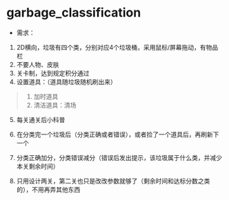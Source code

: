 # garbage_classification



- 需求：

1. 2D横向，垃圾有四个类，分别对应4个垃圾桶，采用鼠标/屏幕拖动，有物品栏
2. 不要人物、皮肤
3. 关卡制，达到规定积分通过
4. 设置道具：（道具随垃圾随机刷出来）

> 1. 加时道具
> 2. 清洁道具：清场

5. 每关通关后小科普

6. 在分类完一个垃圾后（分类正确或者错误），或者捡了一个道具后，再刷新下一个

7. 分类正确加分，分类错误减分（错误后发出提示，该垃圾属于什么类，并减少本关剩余时间）

8. 只用设计两关，第二关也只是改改参数就够了（剩余时间和达标分数之类的），不用再弄其他东西



